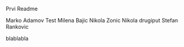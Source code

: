 Prvi Readme

Marko Adamov Test
Milena Bajic 
Nikola Zonic
Nikola drugiput
Stefan Rankovic

blablabla

